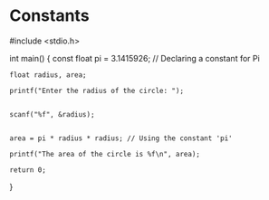 # Constants
#include <stdio.h>

int main()
 {
    const float pi = 3.1415926; // Declaring a constant for Pi

    float radius, area;
    
    printf("Enter the radius of the circle: ");


    scanf("%f", &radius);

    
    area = pi * radius * radius; // Using the constant 'pi'
    
    printf("The area of the circle is %f\n", area);
    
    return 0;
}
